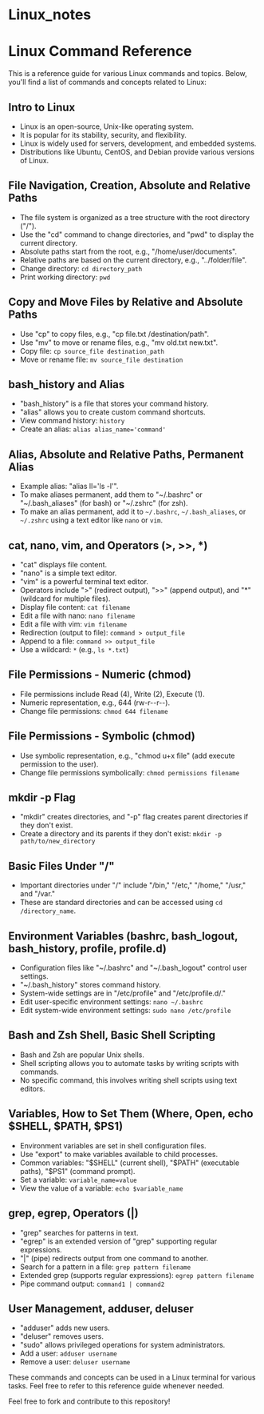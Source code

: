 # Linux_notes

# Linux Command Reference

This is a reference guide for various Linux commands and topics. Below, you'll find a list of commands and concepts related to Linux:

## Intro to Linux
- Linux is an open-source, Unix-like operating system.
- It is popular for its stability, security, and flexibility.
- Linux is widely used for servers, development, and embedded systems.
- Distributions like Ubuntu, CentOS, and Debian provide various versions of Linux.


## File Navigation, Creation, Absolute and Relative Paths
- The file system is organized as a tree structure with the root directory ("/").
- Use the "cd" command to change directories, and "pwd" to display the current directory.
- Absolute paths start from the root, e.g., "/home/user/documents".
- Relative paths are based on the current directory, e.g., "../folder/file".
- Change directory: `cd directory_path`
- Print working directory: `pwd`

## Copy and Move Files by Relative and Absolute Paths
- Use "cp" to copy files, e.g., "cp file.txt /destination/path".
- Use "mv" to move or rename files, e.g., "mv old.txt new.txt".
- Copy file: `cp source_file destination_path`
- Move or rename file: `mv source_file destination`

## bash_history and Alias
- "bash_history" is a file that stores your command history.
- "alias" allows you to create custom command shortcuts.
- View command history: `history`
- Create an alias: `alias alias_name='command'`

## Alias, Absolute and Relative Paths, Permanent Alias
- Example alias: "alias ll='ls -l'".
- To make aliases permanent, add them to "~/.bashrc" or "~/.bash_aliases" (for bash) or "~/.zshrc" (for zsh).
- To make an alias permanent, add it to `~/.bashrc`, `~/.bash_aliases`, or `~/.zshrc` using a text editor like `nano` or `vim`.

## cat, nano, vim, and Operators (>, >>, *)
- "cat" displays file content.
- "nano" is a simple text editor.
- "vim" is a powerful terminal text editor.
- Operators include ">" (redirect output), ">>" (append output), and "*" (wildcard for multiple files).
- Display file content: `cat filename`
- Edit a file with nano: `nano filename`
- Edit a file with vim: `vim filename`
- Redirection (output to file): `command > output_file`
- Append to a file: `command >> output_file`
- Use a wildcard: `*` (e.g., `ls *.txt`)

## File Permissions - Numeric (chmod)
- File permissions include Read (4), Write (2), Execute (1).
- Numeric representation, e.g., 644 (rw-r--r--).
- Change file permissions: `chmod 644 filename`

## File Permissions - Symbolic (chmod)
- Use symbolic representation, e.g., "chmod u+x file" (add execute permission to the user).
- Change file permissions symbolically: `chmod permissions filename`

## mkdir -p Flag
- "mkdir" creates directories, and "-p" flag creates parent directories if they don't exist.
- Create a directory and its parents if they don't exist: `mkdir -p path/to/new_directory`

## Basic Files Under "/"
- Important directories under "/" include "/bin," "/etc," "/home," "/usr," and "/var."
- These are standard directories and can be accessed using `cd /directory_name`.

## Environment Variables (bashrc, bash_logout, bash_history, profile, profile.d)
- Configuration files like "~/.bashrc" and "~/.bash_logout" control user settings.
- "~/.bash_history" stores command history.
- System-wide settings are in "/etc/profile" and "/etc/profile.d/."
- Edit user-specific environment settings: `nano ~/.bashrc`
- Edit system-wide environment settings: `sudo nano /etc/profile`

## Bash and Zsh Shell, Basic Shell Scripting
- Bash and Zsh are popular Unix shells.
- Shell scripting allows you to automate tasks by writing scripts with commands.
- No specific command, this involves writing shell scripts using text editors.

## Variables, How to Set Them (Where, Open, echo $SHELL, $PATH, $PS1)
- Environment variables are set in shell configuration files.
- Use "export" to make variables available to child processes.
- Common variables: "$SHELL" (current shell), "$PATH" (executable paths), "$PS1" (command prompt).
- Set a variable: `variable_name=value`
- View the value of a variable: `echo $variable_name`

## grep, egrep, Operators (|)
- "grep" searches for patterns in text.
- "egrep" is an extended version of "grep" supporting regular expressions.
- "|" (pipe) redirects output from one command to another.
- Search for a pattern in a file: `grep pattern filename`
- Extended grep (supports regular expressions): `egrep pattern filename`
- Pipe command output: `command1 | command2`

## User Management, adduser, deluser
- "adduser" adds new users.
- "deluser" removes users.
- "sudo" allows privileged operations for system administrators.
- Add a user: `adduser username`
- Remove a user: `deluser username`

These commands and concepts can be used in a Linux terminal for various tasks. Feel free to refer to this reference guide whenever needed.

Feel free to fork and contribute to this repository!
